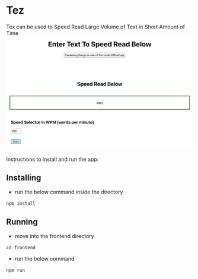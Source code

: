 # Tez  

Tex can be used to Speed Read Large Volume of Text in Short Amount of Time  
![example-image](https://github.com/sanskarfc/tez/blob/main/example-image.png)

Instructions to install and run the app: 

## Installing

- run the below command inside the directory
```
npm install
```

## Running 

- move into the frontend directory
```
cd frontend
```
- run the below command 
```
npm run 
```

